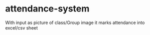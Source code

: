 # attendance-system
With input as picture of class/Group image it marks attendance into excel/csv sheet
